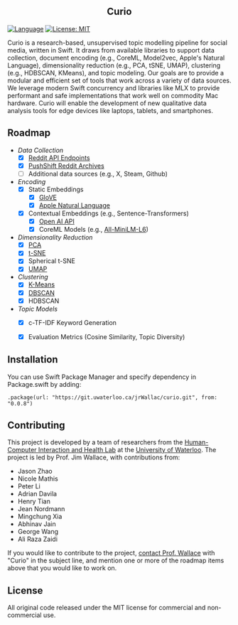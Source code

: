 <h2 align="center">Curio</h2>

[![Language](https://img.shields.io/badge/language-Swift-red.svg)](https://swift.org)
[![License: MIT](https://img.shields.io/badge/License-MIT-yellow.svg)](https://opensource.org/licenses/MIT)

Curio is a research-based, unsupervised topic modelling pipeline for social media, written in Swift. It draws from available libraries to support data collection, document encoding (e.g., CoreML, Model2vec, Apple's Natural Language), dimensionality reduction (e.g., PCA, tSNE, UMAP), clustering (e.g., HDBSCAN, KMeans), and topic modeling. Our goals are to provide a modular and efficient set of tools that work across a variety of data sources. We leverage modern Swift concurrency and libraries like MLX to provide performant and safe implementations that work well on commodity Mac hardware. Curio will enable the development of new qualitative data analysis tools for edge devices like laptops, tablets, and smartphones.


## Roadmap

- *Data Collection*
    - [X] [Reddit API Endpoints](https://www.reddit.com/dev/api/)
    - [X] [PushShift Reddit Archives](https://academictorrents.com/browse.php?search=Watchful1)
    - [ ] Additional data sources (e.g., X, Steam, Github)

- *Encoding*
    - [X] Static Embeddings
        - [X] [GloVE](https://nlp.stanford.edu/projects/glove/)
        - [X] [Apple Natural Language](https://developer.apple.com/documentation/naturallanguage/)
    - [X] Contextual Embeddings (e.g., Sentence-Transformers)        
        - [X] [Open AI API](https://platform.openai.com/docs/api-reference/introduction)
        - [X] CoreML Models (e.g., [All-MiniLM-L6](https://huggingface.co/sentence-transformers/all-MiniLM-L6-v2))

- *Dimensionality Reduction*
    - [X] [PCA](https://en.wikipedia.org/wiki/Principal_component_analysis)
    - [X] [t-SNE](https://en.wikipedia.org/wiki/T-distributed_stochastic_neighbor_embedding)
    - [X] Spherical t-SNE 
    - [X] [UMAP](https://en.wikipedia.org/wiki/Nonlinear_dimensionality_reduction#Uniform_manifold_approximation_and_projection)

- *Clustering*
    - [X] [K-Means](https://en.wikipedia.org/wiki/K-means_clustering) 
    - [X] [DBSCAN](https://en.wikipedia.org/wiki/DBSCAN)
    - [X] HDBSCAN

- *Topic Models*
    - [X] c-TF-IDF Keyword Generation
    - [X] Evaluation Metrics (Cosine Similarity, Topic Diversity)


## Installation

You can use Swift Package Manager and specify dependency in Package.swift by adding:

`.package(url: "https://git.uwaterloo.ca/jrWallac/curio.git", from: "0.0.8")`


## Contributing
This project is developed by a team of researchers from the [Human-Computer Interaction and Health Lab](https://uwaterloo.ca/human-computer-interaction-health-lab/) at the [University of Waterloo](https://uwaterloo.ca). The project is led by Prof. Jim Wallace, with contributions from: 
 - Jason Zhao
 - Nicole Mathis
 - Peter Li
 - Adrian Davila
 - Henry Tian
 - Jean Nordmann
 - Mingchung Xia
 - Abhinav Jain
 - George Wang
 - Ali Raza Zaidi

If you would like to contribute to the project, [contact Prof. Wallace](mailto:james.wallace@uwaterloo.ca) with "Curio" in the subject line, and mention one or more of the roadmap items above that you would like to work on. 

## License
All original code released under the MIT license for commercial and non-commercial use.

